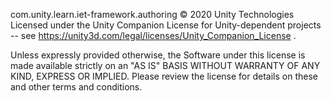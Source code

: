 com.unity.learn.iet-framework.authoring © 2020 Unity Technologies
Licensed under the Unity Companion License for Unity-dependent projects -- see https://unity3d.com/legal/licenses/Unity_Companion_License .

Unless expressly provided otherwise, the Software under this license is made available strictly on an "AS IS" BASIS WITHOUT WARRANTY OF ANY KIND, EXPRESS OR IMPLIED. Please review the license for details on these and other terms and conditions.